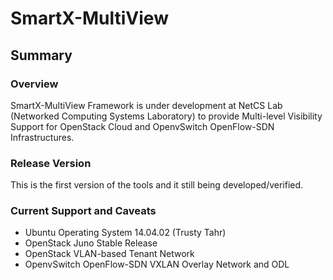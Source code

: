 # SmartX-MultiView
## Summary ##
### Overview ###
SmartX-MultiView Framework is under development at NetCS Lab (Networked Computing Systems Laboratory) to provide Multi-level Visibility Support for OpenStack Cloud and OpenvSwitch OpenFlow-SDN Infrastructures.

### Release Version ###
This is the first version of the tools and it still being developed/verified.

### Current Support and Caveats ###
* Ubuntu Operating System 14.04.02 (Trusty Tahr)
* OpenStack Juno Stable Release
* OpenStack VLAN-based Tenant Network
* OpenvSwitch OpenFlow-SDN VXLAN Overlay Network and ODL
